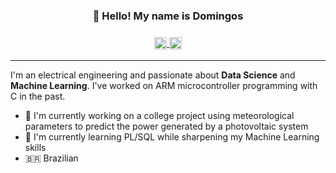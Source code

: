 <h3 align="center">👋 Hello! My name is Domingos</h3>
<h3 align="center">
<p> 
<a href="https://linkedin.com/in/domingospg">
  <img align="center" alt="LinkedIn" width="20px" src="https://simpleicons.now.sh/linkedin/495f7e" />
</a>
<a href="https://peregodomingos.medium.com/">
  <img align="center" alt="Medium" width="20px" src="https://simpleicons.now.sh/medium/495f7e" />
</a>
</p>
</h3>

---------------------------------------------------------

I'm an electrical engineering and passionate about **Data Science** and **Machine Learning**. I've worked on ARM microcontroller programming with C in the past.


  - 🔭 I'm currently working on a college project using meteorological parameters to predict the power generated by a photovoltaic system
  - 🌱 I'm currently learning PL/SQL while sharpening my Machine Learning skills
  - 🇧🇷 Brazilian
  


<!--
**domingosp/domingosp** is a ✨ _special_ ✨ repository because its `README.md` (this file) appears on your GitHub profile.

Here are some ideas to get you started:

- 🔭 I’m currently working on ...
- 🌱 I’m currently learning ...
- 👯 I’m looking to collaborate on ...
- 🤔 I’m looking for help with ...
- 💬 Ask me about ...
- 📫 How to reach me: ...
- 😄 Pronouns: ...
- ⚡ Fun fact: ...
<p align="center">
  <a href="">Linkedin</a> •
  <a href="">Twitter</a>
</p>
-->


